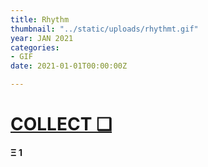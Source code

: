 ```yaml
---
title: Rhythm
thumbnail: "../static/uploads/rhythmt.gif"
year: JAN 2021
categories:
- GIF
date: 2021-01-01T00:00:00Z

---
```

# [COLLECT ❑](https://knownorigin.io/gallery/270950-rhythm "Rhythm")

#### Ξ 1